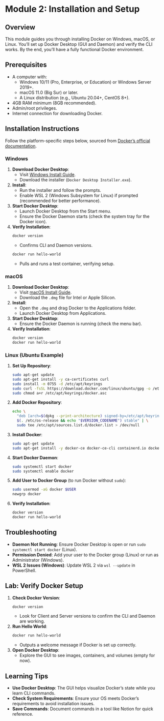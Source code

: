 # Module 2: Installation and Setup

## Overview
This module guides you through installing Docker on Windows, macOS, or Linux. You’ll set up Docker Desktop (GUI and Daemon) and verify the CLI works. By the end, you’ll have a fully functional Docker environment.

## Prerequisites
- A computer with:
  - Windows 10/11 (Pro, Enterprise, or Education) or Windows Server 2019+.
  - macOS 11.0 (Big Sur) or later.
  - A Linux distribution (e.g., Ubuntu 20.04+, CentOS 8+).
- 4GB RAM minimum (8GB recommended).
- Admin/root privileges.
- Internet connection for downloading Docker.

## Installation Instructions
Follow the platform-specific steps below, sourced from [Docker’s official documentation](https://docs.docker.com/desktop/).

### Windows
1. **Download Docker Desktop**:
   - Visit [Windows Install Guide](https://docs.docker.com/desktop/setup/install/windows-install/).
   - Download the installer (`Docker Desktop Installer.exe`).
2. **Install**:
   - Run the installer and follow the prompts.
   - Enable WSL 2 (Windows Subsystem for Linux) if prompted (recommended for better performance).
3. **Start Docker Desktop**:
   - Launch Docker Desktop from the Start menu.
   - Ensure the Docker Daemon starts (check the system tray for the Docker icon).
4. **Verify Installation**:
   ```bash
   docker version
   ```
   - Confirms CLI and Daemon versions.
   ```bash
   docker run hello-world
   ```
   - Pulls and runs a test container, verifying setup.

### macOS
1. **Download Docker Desktop**:
   - Visit [macOS Install Guide](https://docs.docker.com/desktop/setup/install/mac-install/).
   - Download the `.dmg` file for Intel or Apple Silicon.
2. **Install**:
   - Open the `.dmg` and drag Docker to the Applications folder.
   - Launch Docker Desktop from Applications.
3. **Start Docker Desktop**:
   - Ensure the Docker Daemon is running (check the menu bar).
4. **Verify Installation**:
   ```bash
   docker version
   docker run hello-world
   ```

### Linux (Ubuntu Example)
1. **Set Up Repository**:
   ```bash
   sudo apt-get update
   sudo apt-get install -y ca-certificates curl
   sudo install -m 0755 -d /etc/apt/keyrings
   sudo curl -fsSL https://download.docker.com/linux/ubuntu/gpg -o /etc/apt/keyrings/docker.asc
   sudo chmod a+r /etc/apt/keyrings/docker.asc
   ```
2. **Add Docker Repository**:
   ```bash
   echo \
     "deb [arch=$(dpkg --print-architecture) signed-by=/etc/apt/keyrings/docker.asc] https://download.docker.com/linux/ubuntu \
     $(. /etc/os-release && echo "$VERSION_CODENAME") stable" | \
     sudo tee /etc/apt/sources.list.d/docker.list > /dev/null
   ```
3. **Install Docker**:
   ```bash
   sudo apt-get update
   sudo apt-get install -y docker-ce docker-ce-cli containerd.io docker-buildx-plugin docker-compose-plugin
   ```
4. **Start Docker Daemon**:
   ```bash
   sudo systemctl start docker
   sudo systemctl enable docker
   ```
5. **Add User to Docker Group** (to run Docker without `sudo`):
   ```bash
   sudo usermod -aG docker $USER
   newgrp docker
   ```
6. **Verify Installation**:
   ```bash
   docker version
   docker run hello-world
   ```

## Troubleshooting
- **Daemon Not Running**: Ensure Docker Desktop is open or run `sudo systemctl start docker` (Linux).
- **Permission Denied**: Add your user to the Docker group (Linux) or run as Administrator (Windows).
- **WSL 2 Issues (Windows)**: Update WSL 2 via `wsl --update` in PowerShell.

## Lab: Verify Docker Setup
1. **Check Docker Version**:
   ```bash
   docker version
   ```
   - Look for Client and Server versions to confirm the CLI and Daemon are working.
2. **Run Hello World**:
   ```bash
   docker run hello-world
   ```
   - Outputs a welcome message if Docker is set up correctly.
3. **Open Docker Desktop**:
   - Explore the GUI to see images, containers, and volumes (empty for now).

## Learning Tips
- **Use Docker Desktop**: The GUI helps visualize Docker’s state while you learn CLI commands.
- **Check System Requirements**: Ensure your OS meets Docker’s requirements to avoid installation issues.
- **Save Commands**: Document commands in a tool like Notion for quick reference.


